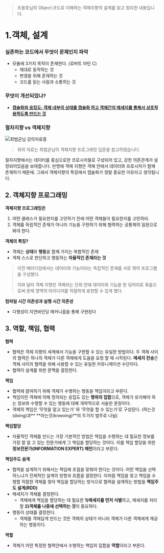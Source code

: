 >  조용호님의 Object:코드로 이해하는 객체지향의 설계를 읽고 정리한 내용입니다. 



# 1.객체, 설계 



### 실존하는 코드에서 무엇이 문제인지 파악

- 모듈에 3가지 목적이 존재한다. (로버트 마틴 C)
  - 제대로 동작하는 것
  - 변경을 위해 존재하는 것
  - 코드를 읽는 사람과 소통하는 것





### 무엇이 개선되었나? 

- **<u>캡슐화와 응집도: 객체 내부의 상태를 캡슐화 하고 객체간의 메세지를 통해서 상호작용하도록 만드는 것</u>** 



### 절차지향 vs 객체지향

![최범균님 강의자료중](/Users/andrew/Desktop/060713_0632_52.png)

> 위의 자료는 최범균님의 객체지향 프로그래밍 입문을 참고하였습니다. 

절차지향에서는 데이터를 중심으로한 프로시저들로 구성되어 있고, 강한 의존관계가 설정되어있음을 보여줍니다. 반명에 객체 지향은 객체 안에서 데이터와 프로시저가 함께 존재하기 때문에. 그래서 객체지향의 특징에서 캡슐화가 정말 중요한 이유라고 생각됩니다. 





## 2. 객체지향 프로그래밍

**객체지향 프로그래밍은**

1. 어떤 클래스가 필요한지를 고민하기 전에 어떤 객체들이 필요한지를 고민하라.
2. 객체를 독립적인 존재가 아니라 기능을 구현하기 위해 협력하는 공통체의 일원으로 봐야 한다.



**객체의 특징?**

- 객체는 **상태**와 **행동**을 함께 가지는 복합적인 존재
- 객체 스스로 판단하고 행동하는 **자율적인 존재라는 것**

> 이전 패러다임에서는 데이터와 기능이라는 독립적인 존재를 서로 엮어 프로그램을 구성했다. 
>
> 이와 달리 객체 지향은 객체라는 단위 안에 데이터와 기능을 한 덩어리로 묶음으로써 문제 영역의 아이디어를 적절하게 표현할 수 있게 했다. 



**컴파일 시간 의존성과 실행 시간 의존성**

- 다형성이 지연바인딩 메커니즘을 통해 구현된다



## 3. 역할, 책임, 협력

**협력**

- 협력은 객체 지향의 세계에서 기능을 구현할 수 있는 유일한 방법이다. 두 객체 사이의 협력은 하나의 객체가 다른 객체에게 도움을 요청 할 때 시작된다. **메세지 전송**은 객체 사이의 협력을 위해 사용할 수 있는 유일한 커뮤니케이션 수단이다.
- 협력이 설계를 위한 문맥을 결정한다. 



**책임**

- 협력에 참여하기 위해 객체가 수행하는 행동을 책임이라고 부른다. 
- 책임이란 객체에 의해 정의되는 응집도 있는 **행위의 집합**으로, 객체가 유지해야 하는 정보와 수행할 수 있는 행동에 대해 개략적으로 서술한 문장이다.
- 객체의 책임은 ‘무엇을 알고 있는가’ 와 ‘무엇을 할 수 있는가’로 구성된다. (하는것(doing)과** **아는것(knwoing)**의 두가지 범주로 나뉨) 



**책임할당**

- 자율적인 객체를 만드는 가장 기본적인 방법은 책임을 수행하는 데 필요한 정보를 가장 잘 알 고 있는 전문가에게 그 책임을 할당하는 것이다. 이를 책임 할당을 위한 **정보전문가(INFORMATION EXPERT) 패턴**이라고 부른다.



**책임주도 설계**

- 협력을 설계하기 위해서는 책임에 초점을 맞춰야 한다는 것이다. 어떤 책임을 선택하느냐가 전체적인 설계의 방향과 흐름을 결정한다. 이처럼 책임을 찾고 책임을 수행할 적절한 객체를 찾아 책임을 할당하는 방식으로 협력을 설계하는 방법을 **책임주도 설계(RDD)**
- 메세지가 객체를 결정한다.
  - 객체에게 책임을 할당하는 데 필요한 **1)메세지를 먼저 식별**하고, 메세지를 처리할 **2)객체를 나중에 선택하는 것**이 중요하다.
- 행동이 상태를 결정한다. 
  - 객체를 객체답게 만드는 것은 객체의 상태가 아니라 객체가 다른 객체에게 제공하는 행동이다. 



**역할**

- 객체가 어떤 특정한 협력안에서 수행하는 책임의 집합을 **역할**이라고 부른다. 

